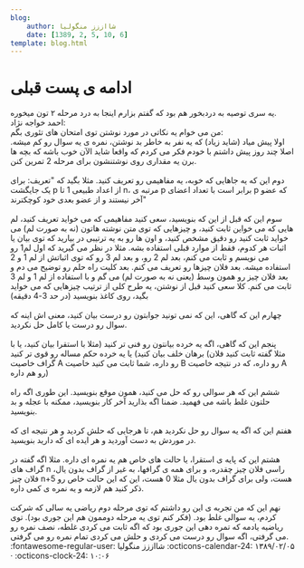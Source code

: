 ```yaml
---
blog:
    author: شااززز منگولیا
    date: [1389, 2, 5, 10, 6]
template: blog.html
---
```

# ادامه ی پست قبلی

<div class="cnt">
یه سری توصیه به دردبخور هم بود که گفتم بزارم اینجا به درد مرحله ۲ تون میخوره.<br/>احمد خواجه نژاد:<br/>من می خوام یه نکاتی در مورد نوشتن توی امتحان های تئوری بگم:<br/>اولا پیش میاد (شاید زیاد) که یه نفر به خاطر بد نوشتن، نمره ی یه سوال رو
کم میشه. اصلا چند روز پیش داشتم با خودم فکر می کردم که واقعا شاید الآن
خوب باشه که بچه ها برن یه مقداری روی نوشتنشون برای مرحله 2 تمرین کنن.<br/><br/>دوم این که یه جاهایی که خوبه، یه مفاهیمی رو تعریف کنید. مثلا بگید که
"تعریف: برای یک جایگشت p از اعداد طبیعی 1 تا n، مرتبه ی p برابر است با
تعداد اعضای p که عضو آخر نیستند و از عضو بعدی خود کوچکترند"<br/><br/>سوم این که قبل از این که بنویسید، سعی کنید مفاهیمی که می خواید تعریف
کنید، لم هایی که می خواین ثابت کنید، و چیزهایی که توی متن نوشته هاتون
(نه به صورت لم) می خواید ثابت کنید رو دقیق مشخص کنید، و اون ها رو به یه
ترتیبی در بیارید که توی بیان یا اثبات هر کدوم، فقط از موارد قبلی
استفاده بشه. مثلا در نظر می گیرید که اول لم1 رو می نویسم و ثابت می کنم،
بعد لم 2 رو، و بعد لم 3 رو که توی اثباتش از لم 1 و 2 استفاده میشه. بعد
فلان چیزها رو تعریف می کنم. بعد کلیت راه حلم رو توضیح می دم و بعد فلان
چیز رو همون وسط (یعنی نه به صورت لم) می گم و با استفاده از لم 1 و لم 3
ثابت می کنم. کلا سعی کنید قبل از نوشتن، یه طرح کلی از ترتیب چیزهایی که
می خواید بگید، روی کاغذ بنویسید (در حد 3-4 دقیقه)<br/><br/>چهارم این که گاهی، این که نمی تونید جوابتون رو درست بیان کنید، معنی اش اینه که سوال رو درست یا کامل حل نکردید.<br/><br/>پنجم این که گاهی، اگه یه خرده بیانتون رو فنی تر کنید (مثلا با استقرا
بیان کنید، یا با برهان خلف بیان کنید) یا یه خرده حکم مساله رو قوی تر
کنید (مثلا گفته ثابت کنید فلان گراف خاصیت A رو داره، شما ثابت می کنید
خاصیت B رو داره، که در نتیجه خاصیت A رو هم داره)<br/><br/>ششم این که هر سوالی رو که حل می کنید، همون موقع بنویسید. این طوری اگه
راه حلتون غلط باشه می فهمید. ضمنا اگه بذارید آخر کار بنویسید، ممکنه با
عجله و بد بنویسید.<br/><br/>هفتم این که اگه یه سوال رو حل نکردید هم، تا هرجایی که حلش کردید و هر
نتیجه ای که در موردش به دست آوردید و هر ایده ای که دارید بنویسید.<br/><br/>هشتم این که پایه ی استقرا، یا حالت های خاص هم یه نمره ای داره. مثلا اگه
گفته در گراف های n راسی فلان چیز چقدره، و برای همه ی گرافها، به غیر از
گراف بدون یال، فلان چیز n+5 هست، ولی برای گراف بدون یال مثلا 0 هست، این
که این حالت خاص رو ذکر کنید هم لازمه و یه نمره ی کمی داره.<br/><br/>نهم این که من تجربه ی این رو داشتم که توی مرحله دوم ریاضی یه سالی که
شرکت کردم، یه سوالی غلط بود. (فکر کنم توی یه مرحله دوممون هم این جوری
بود). توی ریاضیه یادمه که تمره دهی این جوری بود که اگه ثابت می کردی
غلطه، نصف نمره رو می گرفتی، اگه سوال رو درست می کردی و حلش می کردی تمام
نمره رو می گرفتی.<br/>
</div>

<div class="blog-info" markdown>
<span class="blog-author">
:fontawesome-regular-user: شااززز منگولیا
</span>
<span class="blog-date">
:octicons-calendar-24: ۱۳۸۹/۰۲/۰۵ · :octicons-clock-24: ۱۰:۰۶
</span>
</div>

